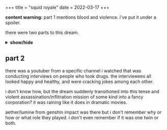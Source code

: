 +++
title = "squid royale"
date = 2022-03-17
+++

**content warning:** part 1 mentions blood and violence. i've put it under a spoiler.

there were two parts to this dream.

<details>
<summary><b>show/hide</b></summary>

## part 1
the dream took place in a beachside city.

some kind of squid games-esque event was being held there. there was blood and death.

a high school tricked an entire class into participating in the event by disguising it as a field trip. there were waivers signed.

after a lot of people died and many survivors escaped the event, the news reporters found out. after this whole debacle got on the news, the city got shut down.

but my parents were forcing me to go. we weren't watching the news at the time, so we were all waiting for the train to come pick me up.

</details>

## part 2
there was a youtuber from a specific channel i watched that was conducting interviews on people who took drugs. the interviewees all looked happy and healthy, and were cracking jokes among each other.

i don't know how, but the dream suddenly transitioned into this tense and violent assassination/inflitration mission of some kind into a fancy corporation? it was raining like it does in dramatic movies.

aether/lumine from genshin impact was there but i don't remember why or how or what role they played. i don't even remember if it was one twin or both.